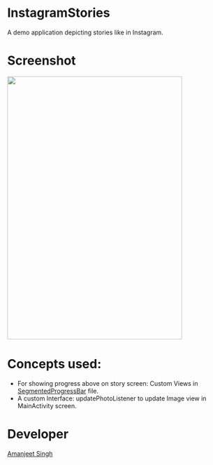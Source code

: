 # InstagramStories
A demo application depicting stories like in Instagram.

# Screenshot
<img src="https://user-images.githubusercontent.com/12881364/29094139-dd667cbc-7ca9-11e7-9889-59614a6b263d.gif" height=600 width=400/>

# Concepts used:
<UL>
<LI>For showing progress above on story screen:
Custom Views in <a href="https://github.com/amanjeetsingh150/InstagramStories/blob/master/app/src/main/java/com/developers/instagramstories/SegmentedProgressBar.java">SegmentedProgressBar</a> file.</LI>
<LI>A custom Interface: updatePhotoListener to update Image view in MainActivity screen.</LI>
</UL>

# Developer
<a href="https://github.com/amanjeetsingh150">Amanjeet Singh</a>


